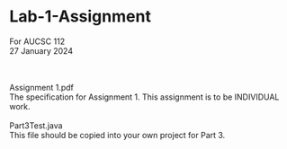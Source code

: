 # Lab-1-Assignment
For AUCSC 112 <br>
27 January 2024 <br>

<br><br>
Assignment 1.pdf <br>
   The specification for Assignment 1.  This assignment is to be INDIVIDUAL work. <br> <br>
Part3Test.java <br>
   This file should be copied into your own project for Part 3. <br> <br>
